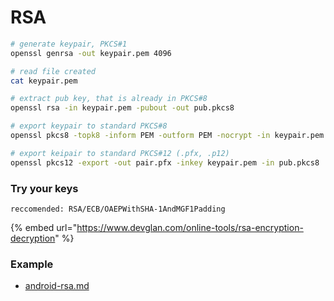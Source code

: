 # RSA

```bash
# generate keypair, PKCS#1
openssl genrsa -out keypair.pem 4096

# read file created
cat keypair.pem

# extract pub key, that is already in PKCS#8
openssl rsa -in keypair.pem -pubout -out pub.pkcs8

# export keypair to standard PKCS#8
openssl pkcs8 -topk8 -inform PEM -outform PEM -nocrypt -in keypair.pem -out pri.pkcs8

# export keipair to standard PKCS#12 (.pfx, .p12)
openssl pkcs12 -export -out pair.pfx -inkey keypair.pem -in pub.pkcs8
```

### Try your keys

`reccomended: RSA/ECB/OAEPWithSHA-1AndMGF1Padding`

{% embed url="https://www.devglan.com/online-tools/rsa-encryption-decryption" %}

### Example

* [android-rsa.md](../../../dev/003-languages/mobile-dev/android/encrypt-a-string-with-private-key/android-rsa.md "mention")
